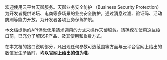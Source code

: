 欢迎使用云平台天御服务。天御业务安全防护 （Business Security Protection）为开发者提供论坛、电商等多场景的业务安全防护，通过消息过滤、验证码、活动防刷等能力开放，为开发者各项业务保驾护航。

本文档提供的API供您使用请求调用的方式来操作天御服务。请确保在使用这些接口前，已充分了解BSP产品、及其使用和收费方式。

在本文档的接口说明部分，凡出现任何参数可选范围等方面与云平台官网上给出的数值发生矛盾时，**均以官网上给出的值为准**。